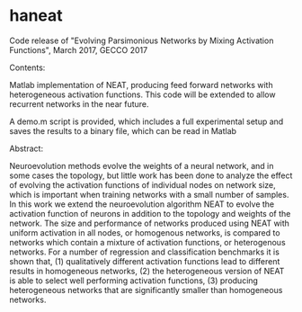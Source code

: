 # haneat
Code release of "Evolving Parsimonious Networks by Mixing Activation Functions", March 2017, GECCO 2017

Contents:

Matlab implementation of NEAT, producing feed forward networks with heterogeneous activation functions.
This code will be extended to allow recurrent networks in the near future.

A demo.m script is provided, which includes a full experimental setup and saves the results to a binary file, 
which can be read in Matlab 

Abstract: 

Neuroevolution methods evolve the weights of a neural network, and in some cases the topology, but 
little work has been done to analyze the effect of evolving the activation functions of individual 
nodes on network size, which is important when training networks with a small number of samples.
In this work we extend the neuroevolution algorithm NEAT to evolve the activation function of neurons 
in addition to the topology and weights of the network. The size and performance of networks produced 
using NEAT with uniform activation in all nodes, or homogenous networks, is compared to networks which 
contain a mixture of activation functions, or heterogenous networks.
For a number of regression and classification benchmarks it is shown that, (1) qualitatively different 
activation functions lead to different results in homogeneous networks, (2) the heterogeneous version 
of NEAT is able to select well performing activation functions, (3) producing heterogeneous networks 
that are significantly smaller than homogeneous networks.
